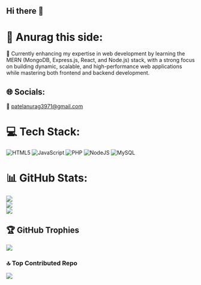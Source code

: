 ## Hi there 👋

<!--
**anuragkumar-git/anuragkumar-git** is a ✨ _special_ ✨ repository because its `README.md` (this file) appears on your GitHub profile.

Here are some ideas to get you started:

- 🔭 I’m currently working on ...
- 🌱 I’m currently learning ...
- 👯 I’m looking to collaborate on ...
- 🤔 I’m looking for help with ...
- 💬 Ask me about ...
- 📫 How to reach me: ...
- 😄 Pronouns: ...
- ⚡ Fun fact: ...
-->

# 💫 Anurag this side:
🌱 Currently enhancing my expertise in web development by learning the MERN (MongoDB, Express.js, React, and Node.js) stack, with a strong focus on building dynamic, scalable, and high-performance web applications while mastering both frontend and backend development.

## 🌐 Socials:
📧 <a>patelanurag3971@gmail.com </a><br/>
<!-- [![Instagram](https://img.shields.io/badge/Instagram-%23E4405F.svg?logo=Instagram&logoColor=white)](https://instagram.com/anuraggkumaar)  -->

# 💻 Tech Stack:
![HTML5](https://img.shields.io/badge/html5-%23E34F26.svg?style=for-the-badge&logo=html5&logoColor=white) ![JavaScript](https://img.shields.io/badge/javascript-%23323330.svg?style=for-the-badge&logo=javascript&logoColor=%23F7DF1E) ![PHP](https://img.shields.io/badge/php-%23777BB4.svg?style=for-the-badge&logo=php&logoColor=white) ![NodeJS](https://img.shields.io/badge/node.js-6DA55F?style=for-the-badge&logo=node.js&logoColor=white) ![MySQL](https://img.shields.io/badge/mysql-4479A1.svg?style=for-the-badge&logo=mysql&logoColor=white)
# 📊 GitHub Stats:
![](https://github-readme-stats.vercel.app/api?username=anuragkumar-git&theme=dark&hide_border=false&include_all_commits=false&count_private=false)<br/>
![](https://github-readme-streak-stats.herokuapp.com/?user=anuragkumar-git&theme=dark&hide_border=false)<br/>
![](https://github-readme-stats.vercel.app/api/top-langs/?username=anuragkumar-git&theme=dark&hide_border=false&include_all_commits=false&count_private=false&layout=compact)

## 🏆 GitHub Trophies
![](https://github-profile-trophy.vercel.app/?username=anuragkumar-git&theme=bear&no-frame=true&no-bg=true&margin-w=4)

### 🔝 Top Contributed Repo
![](https://github-contributor-stats.vercel.app/api?username=anuragkumar-git&limit=5&theme=dark&combine_all_yearly_contributions=true)

<!-- Proudly created with GPRM ( https://gprm.itsvg.in ) -->
